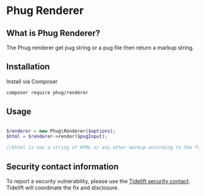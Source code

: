 
Phug Renderer
===========

What is Phug Renderer?
--------------------

The Phug renderer get pug string or a pug file then return a markup string.

Installation
------------

Install via Composer

```bash
composer require phug/renderer
```

Usage
-----

```php

$renderer = new Phug\Renderer($options);
$html = $renderer->render($pugInput);

//$html is now a string of HTML or any other markup according to the formatter you choose (XML, xHTML, etc.)
```

Security contact information
-----

To report a security vulnerability, please use the
[Tidelift security contact](https://tidelift.com/security).
Tidelift will coordinate the fix and disclosure.
        
